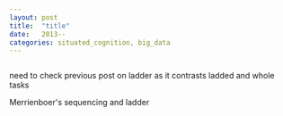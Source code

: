 ```yaml
---
layout: post
title:  "title"
date:   2013--
categories: situated_cognition, big_data
---
```


![]()

need to check previous post on ladder as it contrasts ladded and whole tasks

Merrienboer's sequencing and ladder 
